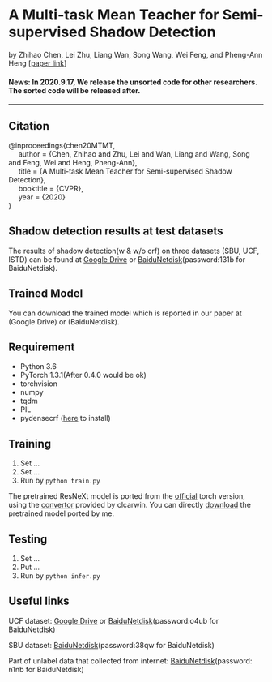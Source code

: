 # A Multi-task Mean Teacher for Semi-supervised Shadow Detection

by Zhihao Chen, Lei Zhu, Liang Wan, Song Wang, Wei Feng, and Pheng-Ann Heng [[paper link](http://openaccess.thecvf.com/content_CVPR_2020/papers/Chen_A_Multi-Task_Mean_Teacher_for_Semi-Supervised_Shadow_Detection_CVPR_2020_paper.pdf)]

#### News: In 2020.9.17, We release the unsorted code for other researchers. The sorted code will be released after.

***

## Citation
@inproceedings{chen20MTMT,   
&nbsp;&nbsp;&nbsp;&nbsp;  author = {Chen, Zhihao and Zhu, Lei and Wan, Liang and Wang, Song and Feng, Wei and Heng, Pheng-Ann},    
&nbsp;&nbsp;&nbsp;&nbsp;  title = {A Multi-task Mean Teacher for Semi-supervised Shadow Detection},    
&nbsp;&nbsp;&nbsp;&nbsp;  booktitle = {CVPR},    
&nbsp;&nbsp;&nbsp;&nbsp;  year  = {2020}    
}

## Shadow detection results at test datasets
The results of shadow detection(w & w/o crf) on three datasets (SBU, UCF, ISTD) can be found 
at [Google Drive](https://drive.google.com/file/d/1BK4x9IUNQKBaP7ye5S2-e9_zEN7FbZUg/view?usp=sharing) or [BaiduNetdisk](https://pan.baidu.com/s/1Rdp8rQbj5f7Id4JJj99nxw)(password:131b for BaiduNetdisk).

## Trained Model
You can download the trained model which is reported in our paper at 
(Google Drive) or (BaiduNetdisk).

## Requirement
* Python 3.6
* PyTorch 1.3.1(After 0.4.0 would be ok)
* torchvision
* numpy
* tqdm
* PIL
* pydensecrf ([here](https://github.com/Andrew-Qibin/dss_crf) to install)

## Training
1. Set ...
2. Set ...
3. Run by ```python train.py```

The pretrained ResNeXt model is ported from the [official](https://github.com/facebookresearch/ResNeXt) torch version,
using the [convertor](https://github.com/clcarwin/convert_torch_to_pytorch) provided by clcarwin. 
You can directly [download](https://drive.google.com/open?id=1dnH-IHwmu9xFPlyndqI6MfF4LvH6JKNQ) the pretrained model ported by me.

## Testing
1. Set ...
2. Put ...
2. Run by ```python infer.py```

## Useful links
UCF dataset: [Google Drive](https://drive.google.com/open?id=12DOmMVmE-oNuJVXmkBJrkfBvuDd0O70N) or [BaiduNetdisk](https://pan.baidu.com/s/1zt9ya1lzNcoGoc2CET3mdg)(password:o4ub for BaiduNetdisk)

SBU dataset: [BaiduNetdisk](https://pan.baidu.com/s/1FYQYLSkuTivjaRJVjjJhJw)(password:38qw for BaiduNetdisk)

Part of unlabel data that collected from internet: [BaiduNetdisk](https://pan.baidu.com/s/1_kdpwBlZ-K6gcZz45Tcg7g)(password: n1nb for BaiduNetdisk)
